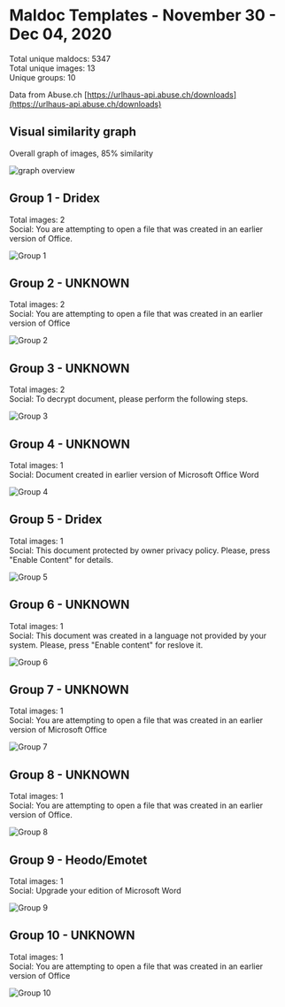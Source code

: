# Maldoc Templates - November 30 - Dec 04, 2020

Total unique maldocs: 5347  
Total unique images: 13  
Unique groups: 10  
  
Data from Abuse.ch [https://urlhaus-api.abuse.ch/downloads](https://urlhaus-api.abuse.ch/downloads)

## Visual similarity graph

Overall graph of images, 85% similarity

![graph overview](https://user-images.githubusercontent.com/1920756/102145717-59719b00-3e2d-11eb-964e-4ebf844be9eb.png)

## Group 1 - Dridex

Total images: 2  
Social: You are attempting to open a file that was created in an earlier version of Office.

![Group 1](https://user-images.githubusercontent.com/1920756/102145886-ac4b5280-3e2d-11eb-96f8-971517a25115.jpg)

## Group 2 - UNKNOWN

Total images: 2  
Social: You are attempting to open a file that was created in an earlier version of Office

![Group 2](https://user-images.githubusercontent.com/1920756/102145919-b8371480-3e2d-11eb-9ece-5976f780397d.jpg)

## Group 3 - UNKNOWN

Total images: 2  
Social: To decrypt document, please perform the following steps.

![Group 3](https://user-images.githubusercontent.com/1920756/102145972-d43ab600-3e2d-11eb-86fe-3e6dd4aee91b.jpg)

## Group 4 - UNKNOWN

Total images: 1  
Social: Document created in earlier version of Microsoft Office Word

![Group 4](https://user-images.githubusercontent.com/1920756/102146062-fc2a1980-3e2d-11eb-9fe6-d94a3ffce0e3.jpg)

## Group 5 - Dridex

Total images: 1  
Social: This document protected by owner privacy policy. Please, press "Enable Content" for details.

![Group 5](https://user-images.githubusercontent.com/1920756/102146121-0e0bbc80-3e2e-11eb-9bb4-82e824e720d8.jpg)

## Group 6 - UNKNOWN

Total images: 1  
Social: This document was created in a language not provided by your system. Please, press "Enable content" for reslove it.

![Group 6](https://user-images.githubusercontent.com/1920756/102146190-2c71b800-3e2e-11eb-9391-837ce7e5ac85.jpg)

## Group 7 - UNKNOWN

Total images: 1  
Social: You are attempting to open a file that was created in an earlier version of Microsoft Office

![Group 7](https://user-images.githubusercontent.com/1920756/102146266-43180f00-3e2e-11eb-92f0-e3636f283f26.jpg)

## Group 8 - UNKNOWN

Total images: 1  
Social: You are attempting to open a file that was created in an earlier version of Office.

![Group 8](https://user-images.githubusercontent.com/1920756/102146277-48755980-3e2e-11eb-868c-9fdaf08b7b42.jpg)

## Group 9 - Heodo/Emotet

Total images: 1  
Social: Upgrade your edition of Microsoft Word

![Group 9](https://user-images.githubusercontent.com/1920756/102146292-4dd2a400-3e2e-11eb-947d-1349f9ca3eda.jpg)

## Group 10 - UNKNOWN

Total images: 1  
Social: You are attempting to open a file that was created in an earlier version of Office

![Group 10](https://user-images.githubusercontent.com/1920756/102146303-51fec180-3e2e-11eb-8c70-2b89f08415d9.jpg)